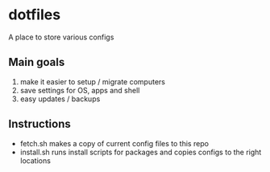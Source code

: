 # dotfiles
A place to store various configs

## Main goals
1. make it easier to setup / migrate computers
2. save settings for OS, apps and shell
3. easy updates / backups

## Instructions
- fetch.sh makes a copy of current config files to this repo
- install.sh runs install scripts for packages and copies configs to the right locations
